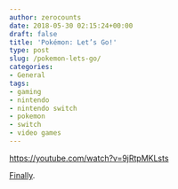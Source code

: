 ```yaml
---
author: zerocounts
date: 2018-05-30 02:15:24+00:00
draft: false
title: 'Pokémon: Let’s Go!'
type: post
slug: /pokemon-lets-go/
categories:
- General
tags:
- gaming
- nintendo
- nintendo switch
- pokemon
- switch
- video games
---
```


<https://youtube.com/watch?v=9jRtpMKLsts>

[Finally](/2016/07/13/pokemon-goty/).
